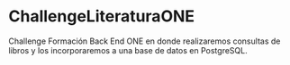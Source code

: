 # ChallengeLiteraturaONE
Challenge Formación Back End ONE en donde realizaremos consultas de libros y los incorporaremos a una base de datos en PostgreSQL.
